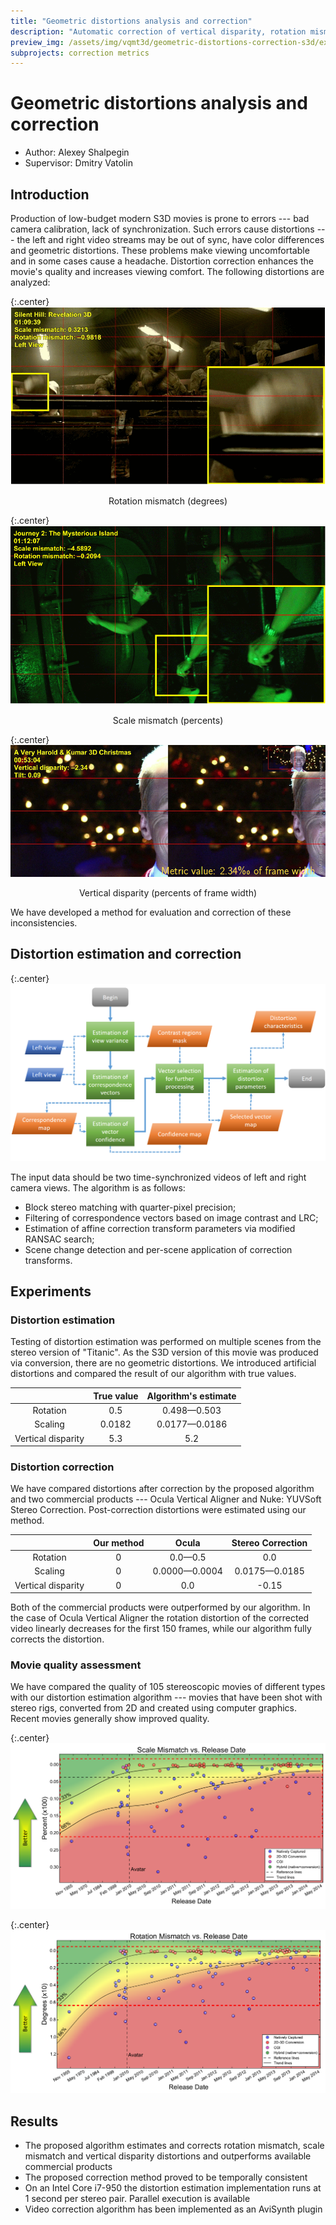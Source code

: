 ```yaml
---
title: "Geometric distortions analysis and correction"
description: "Automatic correction of vertical disparity, rotation mismatch and scale mismatch."
preview_img: /assets/img/vqmt3d/geometric-distortions-correction-s3d/example01_silent.gif
subprojects: correction metrics
---
```


# Geometric distortions analysis and correction

- Author: Alexey Shalpegin
- Supervisor: Dmitry Vatolin

## Introduction

Production of low-budget modern S3D movies is prone to errors --- bad camera calibration, lack of synchronization. Such errors cause distortions --- the left and right video streams may be out of sync, have color differences and geometric distortions. These problems make viewing uncomfortable and in some cases cause a headache. Distortion correction enhances the movie's quality and increases viewing comfort. The following distortions are analyzed:

{:.center}
![](/assets/img/vqmt3d/geometric-distortions-correction-s3d/example01_silent.gif)
<div style="text-align: center;">Rotation mismatch (degrees)</div>

{:.center}
![](/assets/img/vqmt3d/geometric-distortions-correction-s3d/example02_journey.gif)
<div style="text-align: center;">Scale mismatch (percents)</div>

{:.center}
![](/assets/img/vqmt3d/geometric-distortions-correction-s3d/example03_harold.png)
<div style="text-align: center;">Vertical disparity (percents of frame width)</div>

We have developed a method for evaluation and correction of these inconsistencies.

## Distortion estimation and correction

{:.center}
![](/assets/img/vqmt3d/geometric-distortions-correction-s3d/algorithm.png)

The input data should be two time-synchronized videos of left and right camera views. The algorithm is as follows:
* Block stereo matching with quarter-pixel precision;
* Filtering of correspondence vectors based on image contrast and LRC;
* Estimation of affine correction transform parameters via modified RANSAC search;
* Scene change detection and per-scene application of correction transforms.

## Experiments

### Distortion estimation
Testing of distortion estimation was performed on multiple scenes from the stereo version of "Titanic". As the S3D version of this movie was produced via conversion, there are no geometric distortions. We introduced artificial distortions and compared the result of our algorithm with true values.


|                      |True value|Algorithm's estimate|
|:--------------------:|:--------:|:------------------:|
|       Rotation       |   0.5    |0.498—0.503         |
|       Scaling        | 0.0182   |0.0177—0.0186       |
| Vertical disparity   |   5.3    |5.2                 |


### Distortion correction
We have compared distortions after correction by the proposed algorithm and two commercial products --- Ocula Vertical Aligner and Nuke: YUVSoft Stereo Correction. Post-correction distortions were estimated using our method.

|                      |Our method|Ocula               |Stereo Correction|
|:--------------------:|:--------:|:------------------:|:---------------:|
|       Rotation       |   0      |0.0—0.5             |0.0              |
|       Scaling        |   0      |0.0000—0.0004       |0.0175—0.0185    |
|Vertical disparity    |   0      |0.0                 |-0.15            |

Both of the commercial products were outperformed by our algorithm. In the case of Ocula Vertical Aligner the rotation distortion of the corrected video linearly decreases for the first 150 frames, while our algorithm fully corrects the distortion.

### Movie quality assessment

We have compared the quality of 105 stereoscopic movies of different types with our distortion estimation algorithm --- movies that have been shot with stereo rigs, converted from 2D and created using computer graphics. Recent movies generally show improved quality.

{:.center}
![](/assets/img/vqmt3d/geometric-distortions-correction-s3d/scale_vs_release.png)

{:.center}
![](/assets/img/vqmt3d/geometric-distortions-correction-s3d/rot_vs_release.png)

## Results

* The proposed algorithm estimates and corrects rotation mismatch, scale mismatch and vertical disparity distortions and outperforms available commercial products
* The proposed correction method proved to be temporally consistent
* On an Intel Core i7-950 the distortion estimation implementation runs at 1 second per stereo pair. Parallel execution is available
* Video correction algorithm has been implemented as an AviSynth plugin
